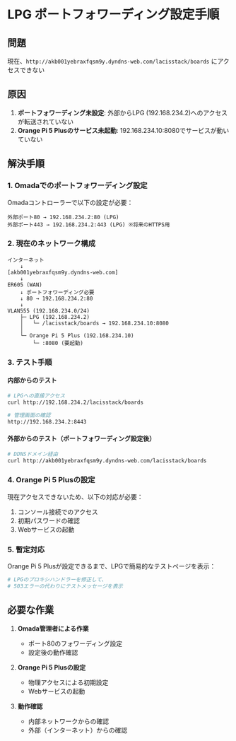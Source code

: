 # LPG ポートフォワーディング設定手順

## 問題
現在、`http://akb001yebraxfqsm9y.dyndns-web.com/lacisstack/boards` にアクセスできない

## 原因
1. **ポートフォワーディング未設定**: 外部からLPG (192.168.234.2)へのアクセスが転送されていない
2. **Orange Pi 5 Plusのサービス未起動**: 192.168.234.10:8080でサービスが動いていない

## 解決手順

### 1. Omadaでのポートフォワーディング設定

Omadaコントローラーで以下の設定が必要：

```
外部ポート80 → 192.168.234.2:80 (LPG)
外部ポート443 → 192.168.234.2:443 (LPG) ※将来のHTTPS用
```

### 2. 現在のネットワーク構成

```
インターネット
    ↓
[akb001yebraxfqsm9y.dyndns-web.com]
    ↓
ER605 (WAN)
    ↓ ポートフォワーディング必要
    ↓ 80 → 192.168.234.2:80
    ↓
VLAN555 (192.168.234.0/24)
    ├─ LPG (192.168.234.2)
    │   └─ /lacisstack/boards → 192.168.234.10:8080
    │
    └─ Orange Pi 5 Plus (192.168.234.10)
        └─ :8080 (要起動)
```

### 3. テスト手順

#### 内部からのテスト
```bash
# LPGへの直接アクセス
curl http://192.168.234.2/lacisstack/boards

# 管理画面の確認
http://192.168.234.2:8443
```

#### 外部からのテスト（ポートフォワーディング設定後）
```bash
# DDNSドメイン経由
curl http://akb001yebraxfqsm9y.dyndns-web.com/lacisstack/boards
```

### 4. Orange Pi 5 Plusの設定

現在アクセスできないため、以下の対応が必要：
1. コンソール接続でのアクセス
2. 初期パスワードの確認
3. Webサービスの起動

### 5. 暫定対応

Orange Pi 5 Plusが設定できるまで、LPGで簡易的なテストページを表示：

```python
# LPGのプロキシハンドラーを修正して、
# 503エラーの代わりにテストメッセージを表示
```

## 必要な作業

1. **Omada管理者による作業**
   - ポート80のフォワーディング設定
   - 設定後の動作確認

2. **Orange Pi 5 Plusの設定**
   - 物理アクセスによる初期設定
   - Webサービスの起動

3. **動作確認**
   - 内部ネットワークからの確認
   - 外部（インターネット）からの確認
